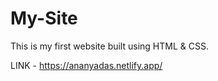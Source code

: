 # My-Site
This is my first website built using HTML &amp; CSS.

LINK - https://ananyadas.netlify.app/

